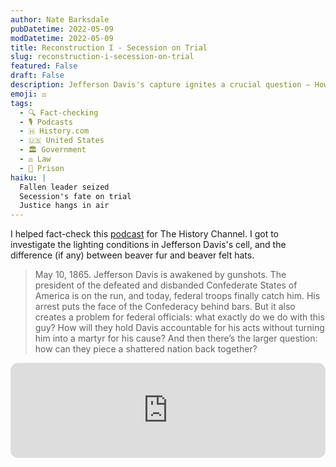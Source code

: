 ```yaml
---
author: Nate Barksdale
pubDatetime: 2022-05-09
modDatetime: 2022-05-09
title: Reconstruction I - Secession on Trial
slug: reconstruction-i-secession-on-trial
featured: False
draft: False
description: Jefferson Davis's capture ignites a crucial question — How do you put secession itself on trial?
emoji: ⚖️
tags:
  - 🔍 Fact-checking
  - 🎙️ Podcasts
  - 🇭 History.com
  - 🇺🇸 United States
  - 🏛️ Government
  - ⚖️ Law
  - 🚪 Prison
haiku: |
  Fallen leader seized
  Secession's fate on trial
  Justice hangs in air
---
```


I helped fact-check this [podcast](https://open.spotify.com/episode/5FWlom9nz5sdnxOdI8lkfm?si=l_kZ5TrVQOyaQzdfdel5VA) for The History Channel. I got to investigate the lighting conditions in Jefferson Davis's cell, and the difference (if any) between beaver fur and beaver felt hats.

> May 10, 1865. Jefferson Davis is awakened by gunshots. The president of the defeated and disbanded Confederate States of America is on the run, and today, federal troops finally catch him. His arrest puts the face of the Confederacy behind bars. But it also creates a problem for federal officials: what exactly do we do with this guy? How will they hold Davis accountable for his acts without turning him into a martyr for his cause? And then there’s the larger question: how can they piece a shattered nation back together?

<iframe style="border-radius:12px" src="https://open.spotify.com/embed/episode/5FWlom9nz5sdnxOdI8lkfm?utm_source=generator" width="100%" height="152" frameBorder="0" allowfullscreen="" allow="autoplay; clipboard-write; encrypted-media; fullscreen; picture-in-picture" loading="lazy"></iframe>
